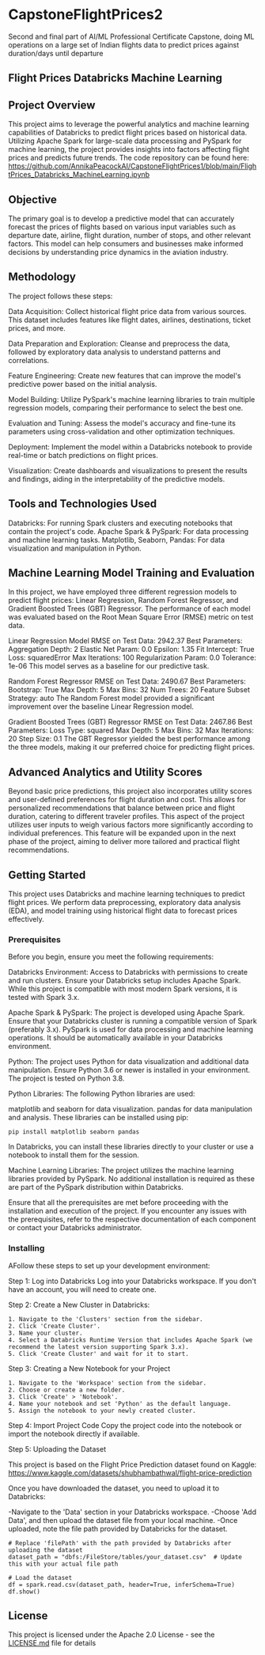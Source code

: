 # CapstoneFlightPrices2
Second and final part of AI/ML Professional Certificate Capstone, doing ML operations on a large set of Indian flights data to predict prices against duration/days until departure


## Flight Prices Databricks Machine Learning

## Project Overview

This project aims to leverage the powerful analytics and machine learning capabilities of Databricks to predict flight prices based on historical data. Utilizing Apache Spark for large-scale data processing and PySpark for machine learning, the project provides insights into factors affecting flight prices and predicts future trends. The code repository can be found here: https://github.com/AnnikaPeacockAI/CapstoneFlightPrices1/blob/main/FlightPrices_Databricks_MachineLearning.ipynb

## Objective
The primary goal is to develop a predictive model that can accurately forecast the prices of flights based on various input variables such as departure date, airline, flight duration, number of stops, and other relevant factors. This model can help consumers and businesses make informed decisions by understanding price dynamics in the aviation industry.

## Methodology
The project follows these steps:

Data Acquisition: Collect historical flight price data from various sources. This dataset includes features like flight dates, airlines, destinations, ticket prices, and more.

Data Preparation and Exploration: Cleanse and preprocess the data, followed by exploratory data analysis to understand patterns and correlations.

Feature Engineering: Create new features that can improve the model's predictive power based on the initial analysis.

Model Building: Utilize PySpark's machine learning libraries to train multiple regression models, comparing their performance to select the best one.

Evaluation and Tuning: Assess the model's accuracy and fine-tune its parameters using cross-validation and other optimization techniques.

Deployment: Implement the model within a Databricks notebook to provide real-time or batch predictions on flight prices.

Visualization: Create dashboards and visualizations to present the results and findings, aiding in the interpretability of the predictive models.

## Tools and Technologies Used
Databricks: For running Spark clusters and executing notebooks that contain the project's code.
Apache Spark & PySpark: For data processing and machine learning tasks.
Matplotlib, Seaborn, Pandas: For data visualization and manipulation in Python.

## Machine Learning Model Training and Evaluation
In this project, we have employed three different regression models to predict flight prices: Linear Regression, Random Forest Regressor, and Gradient Boosted Trees (GBT) Regressor. The performance of each model was evaluated based on the Root Mean Square Error (RMSE) metric on test data.

Linear Regression Model
RMSE on Test Data: 2942.37
Best Parameters:
Aggregation Depth: 2
Elastic Net Param: 0.0
Epsilon: 1.35
Fit Intercept: True
Loss: squaredError
Max Iterations: 100
Regularization Param: 0.0
Tolerance: 1e-06
This model serves as a baseline for our predictive task.

Random Forest Regressor
RMSE on Test Data: 2490.67
Best Parameters:
Bootstrap: True
Max Depth: 5
Max Bins: 32
Num Trees: 20
Feature Subset Strategy: auto
The Random Forest model provided a significant improvement over the baseline Linear Regression model.

Gradient Boosted Trees (GBT) Regressor
RMSE on Test Data: 2467.86
Best Parameters:
Loss Type: squared
Max Depth: 5
Max Bins: 32
Max Iterations: 20
Step Size: 0.1
The GBT Regressor yielded the best performance among the three models, making it our preferred choice for predicting flight prices.

## Advanced Analytics and Utility Scores
Beyond basic price predictions, this project also incorporates utility scores and user-defined preferences for flight duration and cost. This allows for personalized recommendations that balance between price and flight duration, catering to different traveler profiles. This aspect of the project utilizes user inputs to weigh various factors more significantly according to individual preferences. This feature will be expanded upon in the next phase of the project, aiming to deliver more tailored and practical flight recommendations.



## Getting Started

This project uses Databricks and machine learning techniques to predict flight prices. We perform data preprocessing, exploratory data analysis (EDA), and model training using historical flight data to forecast prices effectively.

### Prerequisites

Before you begin, ensure you meet the following requirements:

Databricks Environment: Access to Databricks with permissions to create and run clusters. Ensure your Databricks setup includes Apache Spark. While this project is compatible with most modern Spark versions, it is tested with Spark 3.x.

Apache Spark & PySpark: The project is developed using Apache Spark. Ensure that your Databricks cluster is running a compatible version of Spark (preferably 3.x). PySpark is used for data processing and machine learning operations. It should be automatically available in your Databricks environment.

Python: The project uses Python for data visualization and additional data manipulation. Ensure Python 3.6 or newer is installed in your environment. The project is tested on Python 3.8.

Python Libraries: The following Python libraries are used:

matplotlib and seaborn for data visualization.
pandas for data manipulation and analysis.
These libraries can be installed using pip:

```
pip install matplotlib seaborn pandas
```

In Databricks, you can install these libraries directly to your cluster or use a notebook to install them for the session.

Machine Learning Libraries: The project utilizes the machine learning libraries provided by PySpark. No additional installation is required as these are part of the PySpark distribution within Databricks.

Ensure that all the prerequisites are met before proceeding with the installation and execution of the project. If you encounter any issues with the prerequisites, refer to the respective documentation of each component or contact your Databricks administrator.

### Installing

AFollow these steps to set up your development environment:

Step 1: Log into Databricks
Log into your Databricks workspace. If you don't have an account, you will need to create one.

Step 2: Create a New Cluster in Databricks:

```
1. Navigate to the 'Clusters' section from the sidebar.
2. Click 'Create Cluster'.
3. Name your cluster.
4. Select a Databricks Runtime Version that includes Apache Spark (we recommend the latest version supporting Spark 3.x).
5. Click 'Create Cluster' and wait for it to start.
```

Step 3: Creating a New Notebook for your Project
```
1. Navigate to the 'Workspace' section from the sidebar.
2. Choose or create a new folder.
3. Click 'Create' > 'Notebook'.
4. Name your notebook and set 'Python' as the default language.
5. Assign the notebook to your newly created cluster.
```

Step 4: Import Project Code
Copy the project code into the notebook or import the notebook directly if available.

Step 5: Uploading the Dataset

This project is based on the Flight Price Prediction dataset found on Kaggle: https://www.kaggle.com/datasets/shubhambathwal/flight-price-prediction

Once you have downloaded the dataset, you need to upload it to Databricks:

-Navigate to the 'Data' section in your Databricks workspace.
-Choose 'Add Data', and then upload the dataset file from your local machine.
-Once uploaded, note the file path provided by Databricks for the dataset.

```
# Replace 'filePath' with the path provided by Databricks after uploading the dataset
dataset_path = "dbfs:/FileStore/tables/your_dataset.csv"  # Update this with your actual file path

# Load the dataset
df = spark.read.csv(dataset_path, header=True, inferSchema=True)
df.show()
```

## License

This project is licensed under the Apache 2.0 License - see the [LICENSE.md](LICENSE.md) file for details
